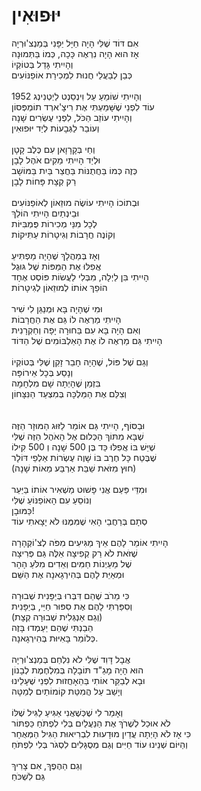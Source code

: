 # יּוּפוּאִין

אִם דּוֹד שֶׁלִּי הָיָה חַיָּל יַפָּנִי בְּמַנְצ'וּרְיָה\
אָז הוּא הָיָה נִרְאֶה כָּכָה, כְּמוֹ בַּתְּמוּנָה\
וְהָיִיתִי גָּדַל בְּטוֹקְיוֹ\
כְּבֵן לְבַעֲלֵי חֲנוּת לִמְכִירַת אוֹפַנּוֹעִים\
\
וְהָיִיתִי שׁוֹמֵעַ עַל וִינְסֵנְט לַיְטְנִינְג 1952\
עוֹד לִפְנֵי שֶׁשָּׁמַעְתִּי אֶת רִיצָ'ארְד תוֹמְפְּסוֹן\
וְהָיִיתִי עוֹזֵב הַכֹּל, לִפְנֵי עֶשְׂרִים שָׁנָה\
וְעוֹבֵר לַגְּבָעוֹת לְיַד יּוּפוּאִין\
\
וְחַי בְּקָרָוָאן עִם כֶּלֶב קָטָן\
וּלְיַד הָיִיתִי מֵקִים אֹהֶל לָבָן\
כְּזֶה כְּמוֹ בַּחֲתֻנּוֹת בַּחֲצַר בַּיִת בַּמּוֹשָׁב\
רַק קְצָת פָּחוֹת לָבָן\
\
וּבְתוֹכוֹ הָיִיתִי עוֹשֶׂה מוּזֵאוֹן לְאוֹפַנּוֹעִים\
וּבֵינְתַיִם הָיִיתִי הוֹלֵךְ\
לְכָל מִנֵּי מְכִירוֹת פֻּמְבִּיּוֹת\
וְקוֹנֶה חֲרָבוֹת וְגִיטָרוֹת עַתִּיקוֹת\
\
וְאָז בְּמַהֲלָךְ שֶׁהָיָה מַפְתִּיעַ\
אֲפִלּוּ אֶת הַמַּפּוֹת שֶׁל גּוּגֶל\
הָיִיתִי בִּן לַיְלָה, מִבְּלִי לַעֲשׂוֹת פּוֹסְט אֶחָד\
הוֹפֵךְ אוֹתוֹ לְמוּזֵאוֹן לְגִיטָרוֹת\
\
וּמִי שֶׁהָיָה בָּא וּמְנַגֵּן לִי שִׁיר\
הָיִיתִי מַרְאֶה לוֹ גַּם אֶת הַחֲרָבוֹת\
וְאִם הָיָה בָּא עִם בַּחוּרָה יָפָה וְחַקְרָנִית\
הָיִיתִי גַּם מַרְאֶה לוֹ אֶת הָאַלְבּוֹמִים שֶׁל הַדּוֹד\
\
וְגַם שֶׁל פּוֹל, שֶׁהָיָה חָבֵר זָקֵן שֶׁלִּי בְּטוֹקְיוֹ\
וְנָסַע בְּכָל אֵירוֹפָּה\
בִּזְמַן שֶׁהָיְתָה שָׁם מִלְחָמָה\
וְצִלֵּם אֶת הַמַּלְכָּה בְּמִצְעַד הַנִּצָּחוֹן\
\
\
וּבַסּוֹף, הָיִיתִי גַּם אוֹמֵר לַזּוּג הַמּוּזָר הַזֶּה\
שֶׁבָּא מִתּוֹךְ הַכְּלוּם אֶל הָאֹהֶל הַזֶּה שֶׁלִּי\
שֶׁיֵּשׁ בּוֹ אֲפִלּוּ כַּד בֶּן 500 שָׁנָה וְ 500 קִילוֹ\
שֶׁבֶּטַח כָּל חֶרֶב בּוֹ שָׁוֶה עֶשְׂרוֹת אַלְפֵי דּוֹלָר\
(חוּץ מִזֹּאת שַׁבַּת אַרְבַּע מֵאוֹת שָׁנָה)\
\
וּמִדֵּי פַּעַם אֲנִי פָּשׁוּט מַשְׁאִיר אוֹתוֹ בַּיַּעַר\
וְנוֹסֵעַ עִם הָאוֹפַנּוֹעַ שֶׁלִּי\
כַּמּוּבָן!\
סְתָם בְּרַחֲבֵי הָאִי שֶׁמִּמֶּנּוּ לֹא יָצָאתִי עוֹד\
\
הָיִיתִי אוֹמֵר לָהֶם אֵיךְ מַגִּיעִים מִפֹּה לְצ'וֹקְהָרָה\
שֶׁזֹּאת לֹא רַק קְפִיצָה אֵלֶּה גַּם פְּרִיצָה\
שֶׁל מַעַיְנוֹת חַמִּים וְאֵדִים מִלֹּעַ הָהָר\
וּמְאַיֵּת לָהֶם בְּהִירְגָאנָה אֶת הַשֵּׁם\
\
כִּי מֵרֹב שֶׁהֵם דִּבְּרוּ בְּיַפָּנִית שְׁבוּרָה\
וְסִפַּרְתִּי לָהֶם אֶת סִפּוּר חַיַּי, בְּיַפָּנִית\
(וְגַם אַנְגְּלִית שְׁבוּרָה קְצָת)\
הֵבַנְתִּי שֶׁהֵם יַעַמְדוּ בָּזֶה\
כְּלוֹמַר בָּאִיּוּת בְּהִירְגָאנָה.\
\
אֲבָל דָּוִד שֶׁלִּי לֹא נִלְחַם בְּמַנְצ'וּרְיָה\
הוּא הָיָה מָגַ"ד תּוֹבָלָה בְּמִלְחֶמֶת לְבָנוֹן\
וּבָא לְבַקֵּר אוֹתִי בַּהֵאָחֲזוּת לִפְנֵי שֶׁעָלֵינוּ\
וְיָשַׁב עַל הֲמִטַּת קוֹמוֹתַיִם לְמַטָּה\
\
וְאָמַר לִי שֶׁכְּשֶׁאֲנִי אַגִּיעַ לַגִּיל שֶׁלּוֹ\
לֹא אוּכַל לְשֶׁרֹךְ אֶת הַנַּעֲלַיִם בְּלִי לִפְתֹּחַ כַּפְתּוֹר\
כִּי אָז לֹא הָיְתָה עֲדַיִן מוּדָעוּת לִבְרִיאוּת הַגִּיל הַמְּאֻחָר\
וְהַיּוֹם שְׁנֵינוּ עוֹד חַיִּים וְגַם מְסֻגָּלִים לִסְגֹּר בְּלִי לִפְתֹּחַ\
\
וְגַם הַהֶפֶךְ, אִם צָרִיךְ\
גַּם לִשְׁכֹּחַ
